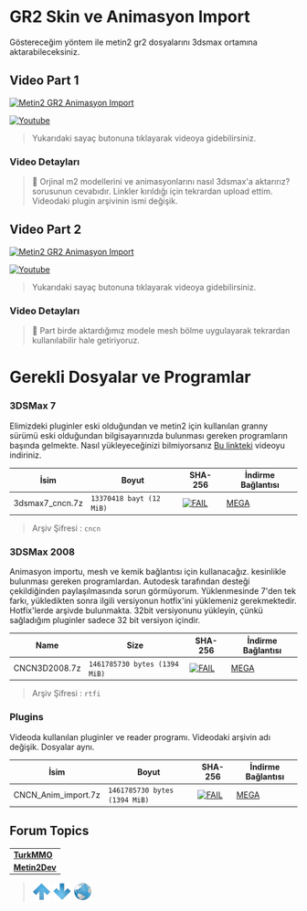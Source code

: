 # GR2 Skin ve Animasyon Import

Göstereceğim yöntem ile metin2 gr2 dosyalarını 3dsmax ortamına aktarabileceksiniz.


## Video Part 1

[![Metin2 GR2 Animasyon Import](https://img.youtube.com/vi/8X8nLBAVKMQ/0.jpg)](https://youtu.be/8X8nLBAVKMQ)

[![Youtube](https://img.shields.io/youtube/views/8X8nLBAVKMQ?style=social&label=Görüntüleme)](https://youtu.be/8X8nLBAVKMQ)

> Yukarıdaki sayaç butonuna tıklayarak videoya gidebilirsiniz.

### Video Detayları

> 💬 Orjinal m2 modellerini ve animasyonlarını nasıl 3dsmax'a aktarırız? sorusunun cevabıdır. Linkler kırıldığı için tekrardan upload ettim. Videodaki plugin arşivinin ismi değişik.

## Video Part 2

[![Metin2 GR2 Animasyon Import](https://img.youtube.com/vi/LSAFjBPZq7U/0.jpg)](https://youtu.be/LSAFjBPZq7U)

[![Youtube](https://img.shields.io/youtube/views/LSAFjBPZq7U?style=social&label=Görüntüleme)](https://youtu.be/LSAFjBPZq7U)

> Yukarıdaki sayaç butonuna tıklayarak videoya gidebilirsiniz.

### Video Detayları

> 💬 Part birde aktardığımız modele mesh bölme uygulayarak tekrardan kullanılabilir hale getiriyoruz.

# Gerekli Dosyalar ve Programlar

### 3DSMax 7

Elimizdeki pluginler eski olduğundan ve metin2 için kullanılan granny sürümü eski olduğundan bilgisayarınızda bulunması gereken programların başında gelmekte. Nasıl yükleyeceğinizi bilmiyorsanız [Bu linkteki](https://mega.nz/file/UepmDSjC#-kUKlCMNgyfZPe0nXk5NYG2tG5EuhP5KeaLdGlAMLFU) videoyu indiriniz.

| İsim | Boyut | SHA-256 | İndirme Bağlantısı |
| ---- | ----- | -- | ---- |
| 3dsmax7_cncn.7z	| `13370418 bayt (12 MiB)` | [![FAIL](https://img.shields.io/static/v1?label=Virustotal&logo=virustotal&logoColor=black&labelColor=blue&message=88f24976169a205ab17278e99a24e0d7e3d05b1f66db9e6ca271d16fe9446fc6&color=9cf)](https://www.virustotal.com/gui/file/88f24976169a205ab17278e99a24e0d7e3d05b1f66db9e6ca271d16fe9446fc6?nocache=1) | [MEGA](https://mega.nz/file/VLpSwDSK#YFQ7c7XbfFIv6zndKToKykoPzFTTbVBf_WaPUoRpHwg)|

> Arşiv Şifresi : `cncn`

### 3DSMax 2008

Animasyon importu, mesh ve kemik bağlantısı için kullanacağız. kesinlikle bulunması gereken programlardan.
Autodesk tarafından desteği çekildiğinden paylaşılmasında sorun görmüyorum. Yüklenmesinde 7'den tek farkı, yükledikten sonra ilgili versiyonun hotfix'ini yüklemeniz gerekmektedir. Hotfix'lerde arşivde bulunmakta. 32bit versiyonunu yükleyin, çünkü sağladığım pluginler sadece 32 bit versiyon içindir.

| Name | Size | SHA-256 | İndirme Bağlantısı |
| --- | --- | ---- | --- |
| CNCN3D2008.7z | `1461785730 bytes (1394 MiB)` | [![FAIL](https://img.shields.io/static/v1?label=Virustotal&logo=virustotal&logoColor=black&labelColor=blue&message=88f24976169a205ab17278e99a24e0d7e3d05b1f66db9e6ca271d16fe9446fc6&color=9cf)](https://www.virustotal.com/gui/file/88f24976169a205ab17278e99a24e0d7e3d05b1f66db9e6ca271d16fe9446fc6?nocache=1) | [MEGA](https://mega.nz/file/5fxACRjB#jqvGBHf4z-k52YBXzdZBkbDmm5Kqwcgna4d-ClDFDuY) |

> Arşiv Şifresi : `rtfi`


### Plugins

Videoda kullanılan pluginler ve reader programı. Videodaki arşivin adı değişik. Dosyalar aynı.

| İsim | Boyut | SHA-256 | İndirme Bağlantısı |
| --- | --- | ---- | --- |
| CNCN_Anim_import.7z | `1461785730 bytes (1394 MiB)` | [![FAIL](https://img.shields.io/static/v1?label=Virustotal&logo=virustotal&logoColor=black&labelColor=blue&message=b2ed99220142522b18049f7b8b75a768b7cdbc0bf83731df381637f6bc38212a&color=9cf)](https://www.virustotal.com/gui/file/b2ed99220142522b18049f7b8b75a768b7cdbc0bf83731df381637f6bc38212a?nocache=1) | [MEGA](https://mega.nz/file/IWREnZZL#7hdQIc2sBZd4GD4BH0cfuRdZ0lykMGXMmftTcezF3M4) |



## Forum Topics

| |
| - |
| [**TurkMMO**](https://forum.turkmmo.com/konu/3763753-gr2-skin-ve-animasyon-import/) |
| [**Metin2Dev**](https://metin2.dev/topic/23981-import-gr2-with-skin-and-animation/)

> [![up](/ASSETS/up.png)](/TR/3D/004.md)  [![down](/ASSETS/down.png)](/TR/3D/006.md)  [![index](/ASSETS/index.png)](/README.md)